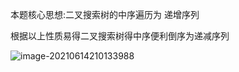 本题核心思想:二叉搜索树的中序遍历为 递增序列

根据以上性质易得二叉搜索树得中序便利倒序为递减序列

![image-20210614210133988](http://cdn.cjpa.top/cdnimages/image-20210614210133988.png)

